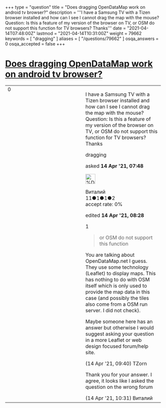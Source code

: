 +++
type = "question"
title = "Does dragging OpenDataMap work on android tv browser?"
description = '''I have a Samsung TV with a Tizen browser installed and how can I see I cannot drag the map with the mouse? Question: Is this a feature of my version of the browser on TV, or OSM do not support this function for TV browsers? Thanks'''
date = "2021-04-14T07:48:00Z"
lastmod = "2021-04-14T10:31:00Z"
weight = 79662
keywords = [ "dragging" ]
aliases = [ "/questions/79662" ]
osqa_answers = 0
osqa_accepted = false
+++

<div class="headNormal">

# [Does dragging OpenDataMap work on android tv browser?](/questions/79662/does-dragging-opendatamap-work-on-android-tv-browser)

</div>

<div id="main-body">

<div id="askform">

<table id="question-table" style="width:100%;">
<colgroup>
<col style="width: 50%" />
<col style="width: 50%" />
</colgroup>
<tbody>
<tr>
<td style="width: 30px; vertical-align: top"><div class="vote-buttons">
<span id="post-79662-upvote" class="ajax-command post-vote up" rel="nofollow" title="I like this post (click again to cancel)"> </span>
<div id="post-79662-score" class="post-score" title="current number of votes">
0
</div>
<span id="post-79662-downvote" class="ajax-command post-vote down" rel="nofollow" title="I dont like this post (click again to cancel)"> </span> <span id="favorite-mark" class="ajax-command favorite-mark" rel="nofollow" title="mark/unmark this question as favorite (click again to cancel)"> </span>
<div id="favorite-count" class="favorite-count">
&#10;</div>
</div></td>
<td><div id="item-right">
<div class="question-body">
<p>I have a Samsung TV with a Tizen browser installed and how can I see I cannot drag the map with the mouse? Question: Is this a feature of my version of the browser on TV, or OSM do not support this function for TV browsers? Thanks</p>
</div>
<div id="question-tags" class="tags-container tags">
<span class="post-tag tag-link-dragging" rel="tag" title="see questions tagged &#39;dragging&#39;">dragging</span>
</div>
<div id="question-controls" class="post-controls">
&#10;</div>
<div class="post-update-info-container">
<div class="post-update-info post-update-info-user">
<p>asked <strong>14 Apr '21, 07:48</strong></p>
<img src="https://secure.gravatar.com/avatar/c81492a2b54c99968fb9169fe47556b9?s=32&amp;d=identicon&amp;r=g" class="gravatar" width="32" height="32" alt="%D0%92%D0%B8%D1%82%D0%B0%D0%BB%D0%B8%D0%B9&#39;s gravatar image" />
<p><span>Виталий</span><br />
<span class="score" title="11 reputation points">11</span><span title="1 badges"><span class="badge1">●</span><span class="badgecount">1</span></span><span title="1 badges"><span class="silver">●</span><span class="badgecount">1</span></span><span title="2 badges"><span class="bronze">●</span><span class="badgecount">2</span></span><br />
<span class="accept_rate" title="Rate of the user&#39;s accepted answers">accept rate:</span> <span title="Виталий has no accepted answers">0%</span></p>
</div>
<div class="post-update-info post-update-info-edited">
<p><span> edited <strong>14 Apr '21, 08:28</strong> </span></p>
</div>
</div>
<div id="comments-container-79662" class="comments-container">
<span id="79663"></span>
<div id="comment-79663" class="comment">
<div id="post-79663-score" class="comment-score">
1
</div>
<div class="comment-text">
<blockquote>
<p>or OSM do not support this function</p>
</blockquote>
<p>You are talking about OpenDataMap.net I guess. They use some technology (Leaflet) to display maps. This has nothing to do with OSM itself which is only used to provide the map data in this case (and possibly the tiles also come from a OSM run server. I did not check).</p>
<p>Maybe someone here has an answer but otherwise I would suggest asking your question in a more Leaflet or web design focused forum/help site.</p>
</div>
<div id="comment-79663-info" class="comment-info">
<span class="comment-age">(14 Apr '21, 09:40)</span> <span class="comment-user userinfo">TZorn</span>
</div>
</div>
<span id="79664"></span>
<div id="comment-79664" class="comment">
<div id="post-79664-score" class="comment-score">
&#10;</div>
<div class="comment-text">
<p>Thank you for your answer. I agree, it looks like I asked the question on the wrong forum</p>
</div>
<div id="comment-79664-info" class="comment-info">
<span class="comment-age">(14 Apr '21, 10:31)</span> <span class="comment-user userinfo">Виталий</span>
</div>
</div>
</div>
<div id="comment-tools-79662" class="comment-tools">
&#10;</div>
<div class="clear">
&#10;</div>
<div id="comment-79662-form-container" class="comment-form-container">
&#10;</div>
<div class="clear">
&#10;</div>
</div></td>
</tr>
</tbody>
</table>

</div>

</div>


